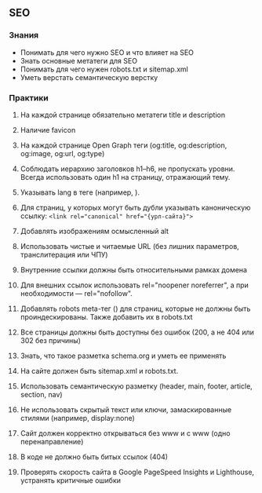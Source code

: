 ## SEO

### Знания

- Понимать для чего нужно SEO и что влияет на SEO
- Знать основные метатеги для SEO
- Понимать для чего нужен robots.txt и sitemap.xml
- Уметь верстать семантическую верстку

### Практики

1. На каждой странице обязательно метатеги title и description

2. Наличие favicon

3. На каждой странице Open Graph теги (og:title, og:description, og:image, og:url, og:type)

4. Соблюдать иерархию заголовков h1–h6, не пропускать уровни. Всегда использовать один h1 на страницу, отражающий тему.

5. Указывать lang в теге <html> (например, <html lang="ru">).

6. Для страниц, у которых могут быть дубли указывать каноническую ссылку: `<link rel="canonical" href="{урл-сайта}">`

7. Добавлять изображениям осмысленный alt

8. Использовать чистые и читаемые URL (без лишних параметров, транслитерация или ЧПУ)

9. Внутренние ссылки должны быть относительными рамках домена

10. Для внешних ссылок использовать rel="noopener noreferrer", а при необходимости — rel="nofollow".

11. Добавлять robots meta-тег (<meta name="robots" content="noindex,nofollow">) для страниц, которые не должны быть проиндескированы. Также добавить их в robots.txt

12. Все страницы должны быть доступны без ошибок (200, а не 404 или 302 без причины)

13. Знать, что такое разметка schema.org и уметь ее применять

14. На сайте должен быть sitemap.xml и robots.txt.

15. Использовать семантическую разметку (header, main, footer, article, section, nav)

16. Не использовать скрытый текст или ключи, замаскированные стилями (например, display:none)

17. Сайт должен корректно открываться без www и с www (одно перенаправление)

18. В коде не должно быть битых ссылок (404)

19. Проверять скорость сайта в Google PageSpeed Insights и Lighthouse, устранять критичные ошибки
